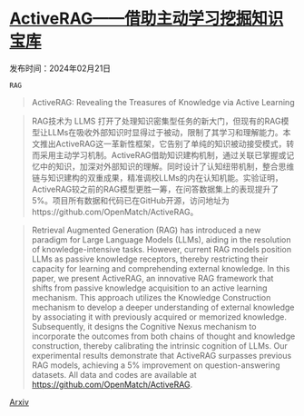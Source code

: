 # [ActiveRAG——借助主动学习挖掘知识宝库](https://arxiv.org/abs/2402.13547)

发布时间：2024年02月21日

`RAG`

> ActiveRAG: Revealing the Treasures of Knowledge via Active Learning

> RAG技术为 LLMS 打开了处理知识密集型任务的新大门，但现有的RAG模型让LLMs在吸收外部知识时显得过于被动，限制了其学习和理解能力。本文推出ActiveRAG这一革新性框架，它告别了单纯的知识被动接受模式，转而采用主动学习机制。ActiveRAG借助知识建构机制，通过关联已掌握或记忆中的知识，加深对外部知识的理解。同时设计了认知纽带机制，整合思维链与知识建构的双重成果，精准调校LLMs的内在认知机能。实验证明，ActiveRAG较之前的RAG模型更胜一筹，在问答数据集上的表现提升了5%。项目所有数据和代码已在GitHub开源，访问地址为https://github.com/OpenMatch/ActiveRAG。

> Retrieval Augmented Generation (RAG) has introduced a new paradigm for Large Language Models (LLMs), aiding in the resolution of knowledge-intensive tasks. However, current RAG models position LLMs as passive knowledge receptors, thereby restricting their capacity for learning and comprehending external knowledge. In this paper, we present ActiveRAG, an innovative RAG framework that shifts from passive knowledge acquisition to an active learning mechanism. This approach utilizes the Knowledge Construction mechanism to develop a deeper understanding of external knowledge by associating it with previously acquired or memorized knowledge. Subsequently, it designs the Cognitive Nexus mechanism to incorporate the outcomes from both chains of thought and knowledge construction, thereby calibrating the intrinsic cognition of LLMs. Our experimental results demonstrate that ActiveRAG surpasses previous RAG models, achieving a 5% improvement on question-answering datasets. All data and codes are available at https://github.com/OpenMatch/ActiveRAG.

[Arxiv](https://arxiv.org/abs/2402.13547)